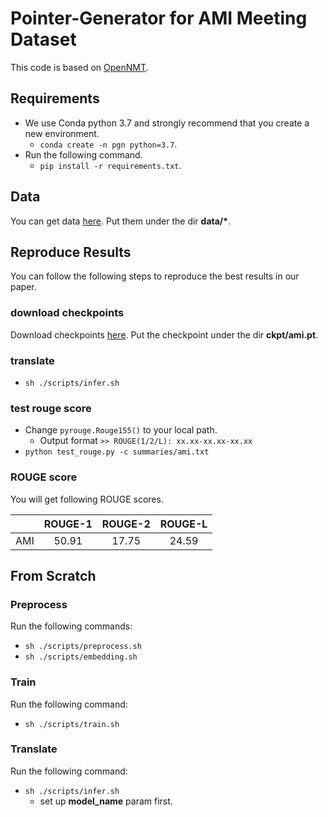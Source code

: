 # Pointer-Generator for AMI Meeting Dataset
This code is based on [OpenNMT](https://github.com/OpenNMT/OpenNMT-py).

## Requirements
* We use Conda python 3.7 and strongly recommend that you create a new environment.
    * `conda create -n pgn python=3.7`.
* Run the following command.
    * `pip install -r requirements.txt`.

## Data
You can get data [here](https://drive.google.com/drive/folders/1VjuDhFxiv8t590-s_4HTX6BqOHhU89Ci?usp=sharing). Put them under the dir **data/\***.

## Reproduce Results
You can follow the following steps to reproduce the best results in our paper.

### download checkpoints
Download checkpoints [here](https://drive.google.com/drive/folders/1A9xjS_x1yhjwmtmOlyur16LCvOoOprwL?usp=sharing). Put the checkpoint under the dir **ckpt/ami.pt**.

### translate
* `sh ./scripts/infer.sh`

### test rouge score
* Change `pyrouge.Rouge155()` to your local path.
    * Output format `>> ROUGE(1/2/L): xx.xx-xx.xx-xx.xx`
* `python test_rouge.py -c summaries/ami.txt`

### ROUGE score
You will get following ROUGE scores.

||ROUGE-1| ROUGE-2 | ROUGE-L |
| :---: | :---: | :---: | :---: |
| AMI | 50.91 | 17.75 | 24.59 |

## From Scratch
### Preprocess
Run the following commands:
* `sh ./scripts/preprocess.sh`
* `sh ./scripts/embedding.sh`

### Train
Run the following command:
* `sh ./scripts/train.sh`

### Translate
Run the following command:
* `sh ./scripts/infer.sh`
   * set up **model_name** param first.